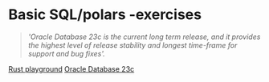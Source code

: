 # Basic SQL/polars -exercises

> *'Oracle Database 23c is the current long term release, and it provides the highest level of release stability and longest time-frame for support and bug fixes'.*

[Rust playground](https://play.rust-lang.org/?version=stable&mode=debug&edition=2024)
[Oracle Database 23c](https://livesql.oracle.com/ords/f?p=590:1000)
